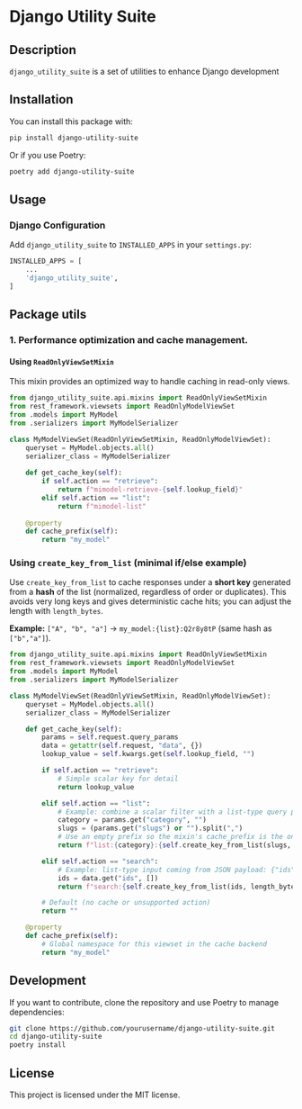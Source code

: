 # Django Utility Suite

## Description
`django_utility_suite` is a set of utilities to enhance Django development


## Installation

You can install this package with:

```bash
pip install django-utility-suite
```

Or if you use Poetry:

```bash
poetry add django-utility-suite
```

## Usage

### Django Configuration
Add `django_utility_suite` to `INSTALLED_APPS` in your `settings.py`:

```python
INSTALLED_APPS = [
    ...
    'django_utility_suite',
]
```

## Package utils
### 1. Performance optimization and cache management.

#### Using `ReadOnlyViewSetMixin`
This mixin provides an optimized way to handle caching in read-only views.

```python
from django_utility_suite.api.mixins import ReadOnlyViewSetMixin
from rest_framework.viewsets import ReadOnlyModelViewSet
from .models import MyModel
from .serializers import MyModelSerializer

class MyModelViewSet(ReadOnlyViewSetMixin, ReadOnlyModelViewSet):
    queryset = MyModel.objects.all()
    serializer_class = MyModelSerializer
    
    def get_cache_key(self):
        if self.action == "retrieve":
            return f"mimodel-retrieve-{self.lookup_field}"
        elif self.action == "list":
            return f"mimodel-list"
    
    @property
    def cache_prefix(self):
        return "my_model"
```

### Using `create_key_from_list` (minimal if/else example)
Use `create_key_from_list` to cache responses under a **short key** generated from a **hash** of the list (normalized, regardless of order or duplicates). This avoids very long keys and gives deterministic cache hits; you can adjust the length with `length_bytes`.

**Example:** `["A", "b", "a"]` → `my_model:{list}:Q2r8y8tP` (same hash as `["b","a"]`).


```python
from django_utility_suite.api.mixins import ReadOnlyViewSetMixin
from rest_framework.viewsets import ReadOnlyModelViewSet
from .models import MyModel
from .serializers import MyModelSerializer

class MyModelViewSet(ReadOnlyViewSetMixin, ReadOnlyModelViewSet):
    queryset = MyModel.objects.all()
    serializer_class = MyModelSerializer

    def get_cache_key(self):
        params = self.request.query_params
        data = getattr(self.request, "data", {})
        lookup_value = self.kwargs.get(self.lookup_field, "")

        if self.action == "retrieve":
            # Simple scalar key for detail
            return lookup_value

        elif self.action == "list":
            # Example: combine a scalar filter with a list-type query param (?slugs=a,b,c)
            category = params.get("category", "")
            slugs = (params.get("slugs") or "").split(",")
            # Use an empty prefix so the mixin's cache_prefix is the only namespace
            return f"list:{category}:{self.create_key_from_list(slugs, length_bytes=10, prefix='')}"

        elif self.action == "search":
            # Example: list-type input coming from JSON payload: {"ids": [1,2,3]}
            ids = data.get("ids", [])
            return f"search:{self.create_key_from_list(ids, length_bytes=10, prefix='')}"

        # Default (no cache or unsupported action)
        return ""

    @property
    def cache_prefix(self):
        # Global namespace for this viewset in the cache backend
        return "my_model"
```



## Development
If you want to contribute, clone the repository and use Poetry to manage dependencies:

```bash
git clone https://github.com/yourusername/django-utility-suite.git
cd django-utility-suite
poetry install
```

## License
This project is licensed under the MIT license.

